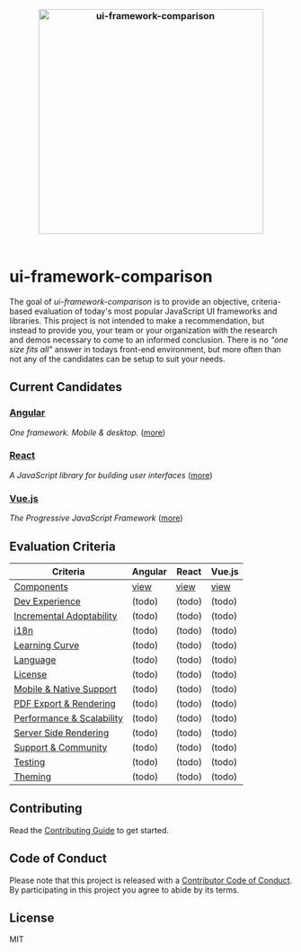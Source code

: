 <h3 align="center">
	<br>
	<img width="400" src="https://rawgit.com/brandon93s/ui-framework-comparison/master/media/logos.svg" alt="ui-framework-comparison" />
	<br>
    <br>
</h1>

# ui-framework-comparison

The goal of *ui-framework-comparison* is to provide an objective, criteria-based evaluation of today's most popular JavaScript UI frameworks and libraries. This project is not intended to make a recommendation, but instead to provide you, your team or your organization with the research and demos necessary to come to an informed conclusion. There is no *"one size fits all"* answer in todays front-end environment, but more often than not any of the candidates can be setup to suit your needs. 

## Current Candidates

### [Angular](/angular) 
*One framework. Mobile & desktop.* ([more](/angular)) 

### [React](/react) 
*A JavaScript library for building user interfaces* ([more](/react)) 

### [Vue.js](/vuejs) 
*The Progressive JavaScript Framework* ([more](/vuejs)) 



## Evaluation Criteria

| Criteria                                                          | Angular                     | React                     | Vue.js                    |
| ----------------------------------------------------------------- | --------------------------- | ------------------------- | ------------------------- |
| [Components](/criteria/components.md)                             | [view](/angular/components) | [view](/react/components) | [view](/vuejs/components) |
| [Dev Experience](/criteria/dev-experience.md)                     | (todo)                      | (todo)                    | (todo)                    |
| [Incremental Adoptability](/criteria/incremental-adoptability.md) | (todo)                      | (todo)                    | (todo)                    |
| [i18n](/criteria/i13n.md)                                         | (todo)                      | (todo)                    | (todo)                    |
| [Learning Curve](/criteria/learning-curve.md)                     | (todo)                      | (todo)                    | (todo)                    |
| [Language](/criteria/languages.md)                                | (todo)                      | (todo)                    | (todo)                    |
| [License](/criteria/licensing.md)                                 | (todo)                      | (todo)                    | (todo)                    |
| [Mobile & Native Support](/criteria/mobile-native-support.md)     | (todo)                      | (todo)                    | (todo)                    |
| [PDF Export & Rendering](/criteria/pdf-export-rendering.md)       | (todo)                      | (todo)                    | (todo)                    |
| [Performance & Scalability](/criteria/performance-scalability.md) | (todo)                      | (todo)                    | (todo)                    |
| [Server Side Rendering](/criteria/ssr.md)                         | (todo)                      | (todo)                    | (todo)                    |
| [Support & Community](/criteria/support-community.md)             | (todo)                      | (todo)                    | (todo)                    |
| [Testing](/criteria/testing.md)                                   | (todo)                      | (todo)                    | (todo)                    |
| [Theming](/criteria/theming.md)                                   | (todo)                      | (todo)                    | (todo)                    |

## Contributing
Read the [Contributing Guide](contributing.md) to get started.

## Code of Conduct
Please note that this project is released with a [Contributor Code of Conduct](code-of-conduct.md). By participating in this project you agree to abide by its terms.

## License
MIT